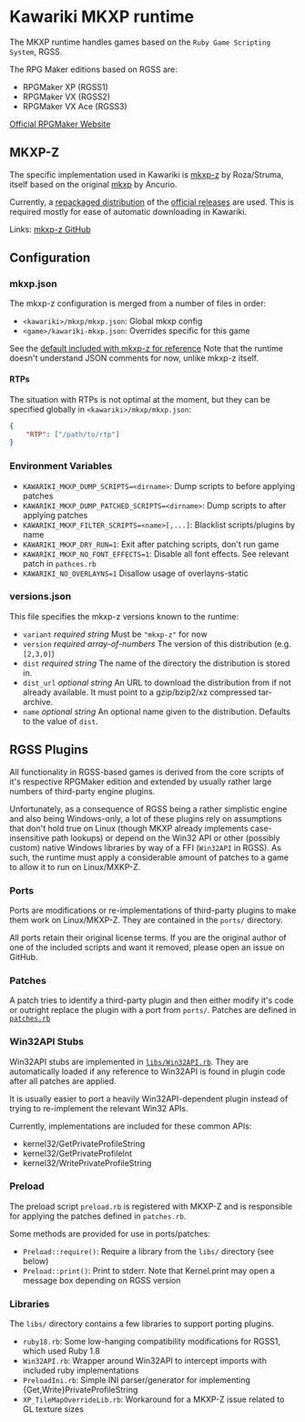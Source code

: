 Kawariki MKXP runtime
=====================

The MKXP runtime handles games based on the `Ruby Game Scripting System`, RGSS.

The RPG Maker editions based on RGSS are:
- RPGMaker XP (RGSS1)
- RPGMaker VX (RGSS2)
- RPGMaker VX Ace (RGSS3)

[Official RPGMaker Website][rpgmakerweb]

MKXP-Z
------

The specific implementation used in Kawariki is [mkxp-z][mkxp-z] by Roza/Struma,
itself based on the original [mkxp][mkxp-github] by Ancurio.

Currently, a [repackaged distribution][mkxp-z-repack] of the [official releases][mkxp-z-releases] are used.
This is required mostly for ease of automatic downloading in Kawariki.

Links: [mkxp-z GitHub][mkxp-z-github]

Configuration
-------------

### mkxp.json

The mkxp-z configuration is merged from a number of files in order:
- `<kawariki>/mkxp/mkxp.json`: Global mkxp config
- `<game>/kawariki-mkxp.json`: Overrides specific for this game

See the [default included with mkxp-z for reference][mkxp-z-config]
Note that the runtime doesn't understand JSON comments for now,
unlike mkxp-z itself.

#### RTPs
The situation with RTPs is not optimal at the moment, but they
can be specified globally in `<kawariki>/mkxp/mkxp.json`:
```json
{
    "RTP": ["/path/to/rtp"]
}
```

### Environment Variables
- `KAWARIKI_MKXP_DUMP_SCRIPTS=<dirname>`: Dump scripts to <dirname> before applying patches
- `KAWARIKI_MKXP_DUMP_PATCHED_SCRIPTS=<dirname>`: Dump scripts to <dirname> after applying patches
- `KAWARIKI_MKXP_FILTER_SCRIPTS=<name>[,...]`: Blacklist scripts/plugins by name
- `KAWARIKI_MKXP_DRY_RUN=1`: Exit after patching scripts, don't run game
- `KAWARIKI_MKXP_NO_FONT_EFFECTS=1`: Disable all font effects. See relevant patch in `pathces.rb`
- `KAWARIKI_NO_OVERLAYNS=1` Disallow usage of overlayns-static

### versions.json
This file specifies the mkxp-z versions known to the runtime:
- `variant` *required string* Must be `"mkxp-z"` for now
- `version` *required array-of-numbers* The version of this distribution (e.g. `[2,3,0]`)
- `dist` *required string* The name of the directory the distribution is stored in.
- `dist_url` *optional string* An URL to download the distribution from if not already available. It must point to a gzip/bzip2/xz compressed tar-archive.
- `name` *optional string* An optional name given to the distribution. Defaults to the value of `dist`.

RGSS Plugins
------------

All functionality in RGSS-based games is derived from the core scripts
of it's respective RPGMaker edition and extended by usually rather large
numbers of third-party engine plugins.

Unfortunately, as a consequence of RGSS being a rather simplistic engine
and also being Windows-only, a lot of these plugins rely on assumptions
that don't hold true on Linux (though MKXP already implements case-insensitive
path lookups) or depend on the Win32 API or other (possibly custom) native
Windows libraries by way of a FFI (`Win32API` in RGSS).
As such, the runtime must apply a considerable amount of patches to a game
to allow it to run on Linux/MXKP-Z.

### Ports

Ports are modifications or re-implementations of third-party plugins to make
them work on Linux/MKXP-Z. They are contained in the `ports/` directory.

All ports retain their original license terms. If you are the original author
of one of the included scripts and want it removed, please open an issue on GitHub.

### Patches

A patch tries to identify a third-party plugin and then either modify it's code
or outright replace the plugin with a port from `ports/`. Patches are defined
in [`patches.rb`](patches.rb)

### Win32API Stubs
Win32API stubs are implemented in [`libs/Win32API.rb`](libs/Win32API.rb).
They are automatically loaded if any reference to Win32API is found in plugin
code after all patches are applied.

It is usually easier to port a heavily Win32API-dependent plugin instead of
trying to re-implement the relevant Win32 APIs.

Currently, implementations are included for these common APIs:
- kernel32/GetPrivateProfileString
- kernel32/GetPrivateProfileInt
- kernel32/WritePrivateProfileString

### Preload

The preload script `preload.rb` is registered with MKXP-Z and is responsible for
applying the patches defined in `patches.rb`. 

Some methods are provided for use in ports/patches:
- `Preload::require()`: Require a library from the `libs/` directory (see below)
- `Preload::print()`: Print to stderr. Note that Kernel.print may open a message box depending on RGSS version

### Libraries
The `libs/` directory contains a few libraries to support porting plugins.
- `ruby18.rb`: Some low-hanging compatibility modifications for RGSS1, which used Ruby 1.8
- `Win32API.rb`: Wrapper around Win32API to intercept imports with included ruby implementations
- `PreloadIni.rb`: Simple INI parser/generator for implementing {Get,Write}PrivateProfileString
- `XP_TileMapOverrideLib.rb`: Workaround for a MKXP-Z issue related to GL texture sizes


<!-- References -->
[mkxp-z]: https://roza-gb.gitbook.io/mkxp-z
[mkxp-z-config]: https://github.com/mkxp-z/mkxp-z/blob/release/mkxp.json
[mkxp-z-github]: https://github.com/mkxp-z/mkxp-z
[mkxp-z-releases]: https://github.com/mkxp-z/mkxp-z/releases
[mkxp-z-repack]: https://github.com/Orochimarufan/Kawariki/releases/tag/mkxp-2.3.0-kk

[mkxp-github]: https://github.com/Ancurio/mkxp
[rpgmakerweb]: https://www.rpgmakerweb.com/
